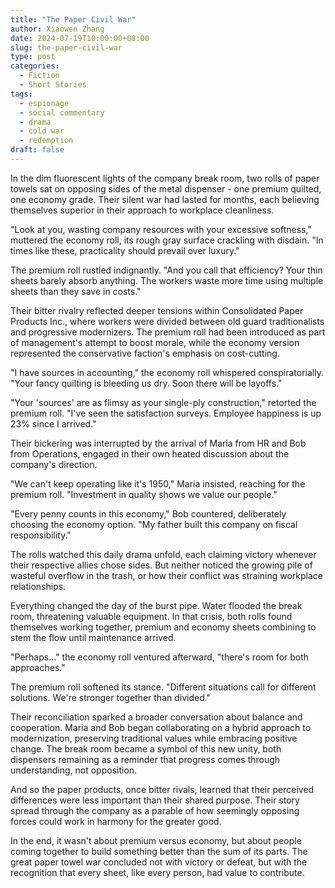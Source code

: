 ```yaml
---
title: "The Paper Civil War"
author: Xiaowen Zhang
date: 2024-07-19T10:00:00+08:00
slug: the-paper-civil-war
type: post
categories:
  - Fiction
  - Short Stories
tags:
  - espionage
  - social commentary
  - drama
  - cold war
  - redemption
draft: false
---
```


In the dim fluorescent lights of the company break room, two rolls of paper towels sat on opposing sides of the metal dispenser - one premium quilted, one economy grade. Their silent war had lasted for months, each believing themselves superior in their approach to workplace cleanliness.

"Look at you, wasting company resources with your excessive softness," muttered the economy roll, its rough gray surface crackling with disdain. "In times like these, practicality should prevail over luxury."

The premium roll rustled indignantly. "And you call that efficiency? Your thin sheets barely absorb anything. The workers waste more time using multiple sheets than they save in costs."

Their bitter rivalry reflected deeper tensions within Consolidated Paper Products Inc., where workers were divided between old guard traditionalists and progressive modernizers. The premium roll had been introduced as part of management's attempt to boost morale, while the economy version represented the conservative faction's emphasis on cost-cutting.

"I have sources in accounting," the economy roll whispered conspiratorially. "Your fancy quilting is bleeding us dry. Soon there will be layoffs."

"Your 'sources' are as flimsy as your single-ply construction," retorted the premium roll. "I've seen the satisfaction surveys. Employee happiness is up 23% since I arrived."

Their bickering was interrupted by the arrival of Maria from HR and Bob from Operations, engaged in their own heated discussion about the company's direction.

"We can't keep operating like it's 1950," Maria insisted, reaching for the premium roll. "Investment in quality shows we value our people."

"Every penny counts in this economy," Bob countered, deliberately choosing the economy option. "My father built this company on fiscal responsibility."

The rolls watched this daily drama unfold, each claiming victory whenever their respective allies chose sides. But neither noticed the growing pile of wasteful overflow in the trash, or how their conflict was straining workplace relationships.

Everything changed the day of the burst pipe. Water flooded the break room, threatening valuable equipment. In that crisis, both rolls found themselves working together, premium and economy sheets combining to stem the flow until maintenance arrived.

"Perhaps..." the economy roll ventured afterward, "there's room for both approaches."

The premium roll softened its stance. "Different situations call for different solutions. We're stronger together than divided."

Their reconciliation sparked a broader conversation about balance and cooperation. Maria and Bob began collaborating on a hybrid approach to modernization, preserving traditional values while embracing positive change. The break room became a symbol of this new unity, both dispensers remaining as a reminder that progress comes through understanding, not opposition.

And so the paper products, once bitter rivals, learned that their perceived differences were less important than their shared purpose. Their story spread through the company as a parable of how seemingly opposing forces could work in harmony for the greater good.

In the end, it wasn't about premium versus economy, but about people coming together to build something better than the sum of its parts. The great paper towel war concluded not with victory or defeat, but with the recognition that every sheet, like every person, had value to contribute.